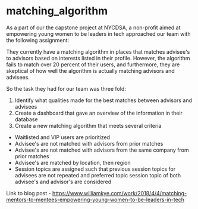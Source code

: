 # matching_algorithm

As a part of our the capstone project at NYCDSA, a non-profit aimed at empowering young women to be leaders in tech approached our team with the following assignment:

They currently have a matching algorithm in places that matches advisee's to advisors based on interests listed in their profile. However, the algorithm fails to match over 20 percent of their users, and furthermore, they are skeptical of how well the algorithm is actually matching advisors and advisees. 

So the task they had for our team was three fold:

1. Identify what qualities made for the best matches between advisors and advisees
2. Create a dashboard that gave an overview of the information in their database
3. Create a new matching algorithm that meets several criteria 
- Waitlisted and VIP users are prioritized
- Advisee's are not matched with advisors from prior matches
- Advisee's are not matched with advisors from the same company from prior matches
- Advisee's are matched by location, then region
- Session topics are assigned such that previous session topics for advisees are not repeated and preferred topic session topic of both advisee's and advisor's are considered

Link to blog post - https://www.williamkye.com/work/2018/4/4/matching-mentors-to-mentees-empowering-young-women-to-be-leaders-in-tech
